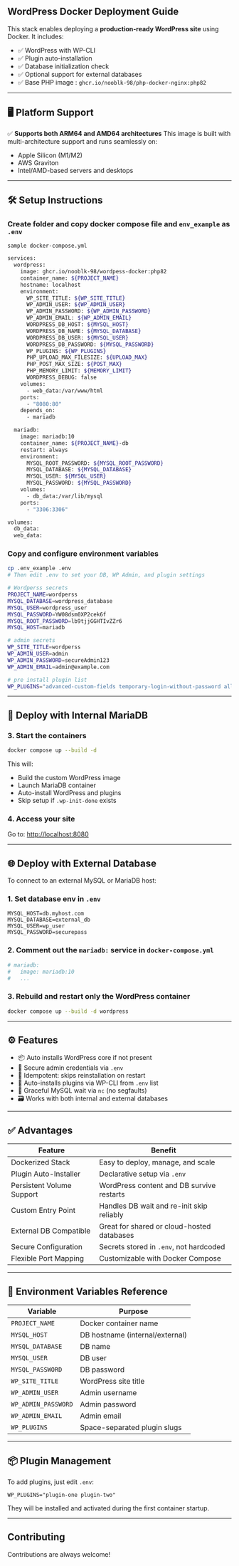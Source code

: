 ##  WordPress Docker Deployment Guide

This stack enables deploying a **production-ready WordPress site** using Docker. It includes:

* ✅ WordPress with WP-CLI
* ✅ Plugin auto-installation
* ✅ Database initialization check
* ✅ Optional support for external databases
* ✅ Base PHP image : `ghcr.io/nooblk-98/php-docker-nginx:php82`

---

## 🖥️ Platform Support

✅ **Supports both ARM64 and AMD64 architectures**
This image is built with multi-architecture support and runs seamlessly on:

* Apple Silicon (M1/M2)
* AWS Graviton
* Intel/AMD-based servers and desktops

---
## 🛠️ Setup Instructions

### Create folder  and copy docker compose file and `env_example` as `.env` 
    sample docker-compose.yml

```bash
services:
  wordpress:
    image: ghcr.io/nooblk-98/wordpess-docker:php82
    container_name: ${PROJECT_NAME}
    hostname: localhost
    environment:
      WP_SITE_TITLE: ${WP_SITE_TITLE}
      WP_ADMIN_USER: ${WP_ADMIN_USER}
      WP_ADMIN_PASSWORD: ${WP_ADMIN_PASSWORD}
      WP_ADMIN_EMAIL: ${WP_ADMIN_EMAIL}
      WORDPRESS_DB_HOST: ${MYSQL_HOST}
      WORDPRESS_DB_NAME: ${MYSQL_DATABASE}
      WORDPRESS_DB_USER: ${MYSQL_USER}
      WORDPRESS_DB_PASSWORD: ${MYSQL_PASSWORD}
      WP_PLUGINS: ${WP_PLUGINS}
      PHP_UPLOAD_MAX_FILESIZE: ${UPLOAD_MAX}
      PHP_POST_MAX_SIZE: ${POST_MAX}
      PHP_MEMORY_LIMIT: ${MEMORY_LIMIT}
      WORDPRESS_DEBUG: false
    volumes:
      - web_data:/var/www/html
    ports:
      - "8080:80"
    depends_on:
      - mariadb

  mariadb:
    image: mariadb:10
    container_name: ${PROJECT_NAME}-db
    restart: always
    environment:
      MYSQL_ROOT_PASSWORD: ${MYSQL_ROOT_PASSWORD}
      MYSQL_DATABASE: ${MYSQL_DATABASE}
      MYSQL_USER: ${MYSQL_USER}
      MYSQL_PASSWORD: ${MYSQL_PASSWORD}
    volumes:
      - db_data:/var/lib/mysql
    ports:
      - "3306:3306"

volumes:
  db_data:
  web_data:

```

### Copy and configure environment variables

```bash
cp .env_example .env
# Then edit .env to set your DB, WP Admin, and plugin settings
```
```bash
# Wordperss secrets 
PROJECT_NAME=wordperss
MYSQL_DATABASE=wordpress_database
MYSQL_USER=wordpress_user
MYSQL_PASSWORD=YW08dsm0XP2cek6f
MYSQL_ROOT_PASSWORD=lb9tjjGGHTIvZZr6
MYSQL_HOST=mariadb

# admin secrets 
WP_SITE_TITLE=wordperss
WP_ADMIN_USER=admin
WP_ADMIN_PASSWORD=secureAdmin123
WP_ADMIN_EMAIL=admin@example.com

# pre install plugin list 
WP_PLUGINS="advanced-custom-fields temporary-login-without-password all-in-one-wp-migration"

````
---

## 🔄 Deploy with Internal MariaDB

### 3. Start the containers

```bash
docker compose up --build -d
```

This will:

* Build the custom WordPress image
* Launch MariaDB container
* Auto-install WordPress and plugins
* Skip setup if `.wp-init-done` exists

### 4. Access your site

Go to: [http://localhost:8080](http://localhost:8080)

---

## 🌐 Deploy with External Database

To connect to an external MySQL or MariaDB host:

### 1. Set database env in `.env`

```env
MYSQL_HOST=db.myhost.com
MYSQL_DATABASE=external_db
MYSQL_USER=wp_user
MYSQL_PASSWORD=securepass
```

### 2. Comment out the `mariadb:` service in `docker-compose.yml`

```yaml
# mariadb:
#   image: mariadb:10
#   ...
```

### 3. Rebuild and restart only the WordPress container

```bash
docker compose up --build -d wordpress
```

---

## ⚙️ Features

* 📦 Auto installs WordPress core if not present
* 🔐 Secure admin credentials via `.env`
* 🔁 Idempotent: skips reinstallation on restart
* 🔌 Auto-installs plugins via WP-CLI from `.env` list
* 🔄 Graceful MySQL wait via `nc` (no segfaults)
* 🗃️ Works with both internal and external databases

---

## ✅ Advantages

| Feature                   | Benefit                                    |
| ------------------------- | ------------------------------------------ |
| Dockerized Stack          | Easy to deploy, manage, and scale          |
| Plugin Auto-Installer     | Declarative setup via `.env`               |
| Persistent Volume Support | WordPress content and DB survive restarts  |
| Custom Entry Point        | Handles DB wait and re-init skip reliably  |
| External DB Compatible    | Great for shared or cloud-hosted databases |
| Secure Configuration      | Secrets stored in `.env`, not hardcoded    |
| Flexible Port Mapping     | Customizable with Docker Compose           |

---

## 🧪 Environment Variables Reference

| Variable            | Purpose                         |
| ------------------- | ------------------------------- |
| `PROJECT_NAME`      | Docker container name           |
| `MYSQL_HOST`        | DB hostname (internal/external) |
| `MYSQL_DATABASE`    | DB name                         |
| `MYSQL_USER`        | DB user                         |
| `MYSQL_PASSWORD`    | DB password                     |
| `WP_SITE_TITLE`     | WordPress site title            |
| `WP_ADMIN_USER`     | Admin username                  |
| `WP_ADMIN_PASSWORD` | Admin password                  |
| `WP_ADMIN_EMAIL`    | Admin email                     |
| `WP_PLUGINS`        | Space-separated plugin slugs    |

---

## 📦 Plugin Management

To add plugins, just edit `.env`:

```env
WP_PLUGINS="plugin-one plugin-two"
```

They will be installed and activated during the first container startup.

---

## Contributing

Contributions are always welcome!

